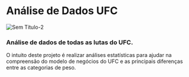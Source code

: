 # Análise de Dados UFC
![Sem Título-2](https://user-images.githubusercontent.com/63914002/131590324-8078c506-186c-4a25-8137-e491eb86ac94.png)

### Análise de dados de todas as lutas do UFC.

O intuito deste projeto é realizar análises estatísticas para ajudar na compreensão do modelo de negócios do UFC e as principais diferenças entre as categorias de peso.
